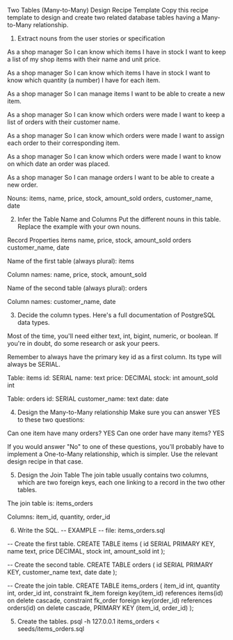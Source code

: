 Two Tables (Many-to-Many) Design Recipe Template
Copy this recipe template to design and create two related database tables having a Many-to-Many relationship.

1. Extract nouns from the user stories or specification

As a shop manager
So I can know which items I have in stock
I want to keep a list of my shop items with their name and unit price.

As a shop manager
So I can know which items I have in stock
I want to know which quantity (a number) I have for each item.

As a shop manager
So I can manage items
I want to be able to create a new item.

As a shop manager
So I can know which orders were made
I want to keep a list of orders with their customer name.

As a shop manager
So I can know which orders were made
I want to assign each order to their corresponding item.

As a shop manager
So I can know which orders were made
I want to know on which date an order was placed. 

As a shop manager
So I can manage orders
I want to be able to create a new order.

Nouns: 
items, name, price, stock, amount_sold
orders, customer_name, date


2. Infer the Table Name and Columns
Put the different nouns in this table. Replace the example with your own nouns.

Record	Properties
items	name, price, stock, amount_sold
orders	customer_name, date

Name of the first table (always plural): items

Column names: name, price, stock, amount_sold

Name of the second table (always plural): orders

Column names: customer_name, date


3. Decide the column types.
Here's a full documentation of PostgreSQL data types.

Most of the time, you'll need either text, int, bigint, numeric, or boolean. If you're in doubt, do some research or ask your peers.

Remember to always have the primary key id as a first column. Its type will always be SERIAL.

Table: items
id: SERIAL
name: text
price: DECIMAL
stock: int
amount_sold int

Table: orders
id: SERIAL
customer_name: text
date: date


4. Design the Many-to-Many relationship
Make sure you can answer YES to these two questions:

Can one item have many orders? YES
Can one order have many items? YES

If you would answer "No" to one of these questions, you'll probably have to implement a One-to-Many relationship, which is simpler. Use the relevant design recipe in that case.


5. Design the Join Table
The join table usually contains two columns, which are two foreign keys, each one linking to a record in the two other tables.

The join table is: items_orders

Columns: item_id, quantity, order_id


6. Write the SQL.
-- EXAMPLE
-- file: items_orders.sql

-- Create the first table.
CREATE TABLE items (
  id SERIAL PRIMARY KEY,
  name text,
  price DECIMAL,
  stock int,
  amount_sold int
);

-- Create the second table.
CREATE TABLE orders (
  id SERIAL PRIMARY KEY,
  customer_name text,
  date date
);

-- Create the join table.
CREATE TABLE items_orders (
  item_id int,
  quantity int,
  order_id int,
  constraint fk_item foreign key(item_id) references items(id) on delete cascade,
  constraint fk_order foreign key(order_id) references orders(id) on delete cascade,
  PRIMARY KEY (item_id, order_id)
);


5. Create the tables.
psql -h 127.0.0.1 items_orders < seeds/items_orders.sql
